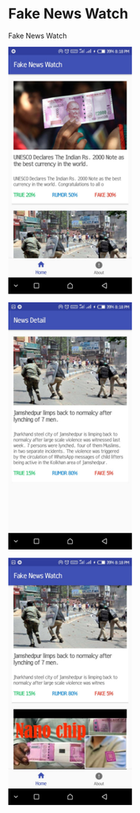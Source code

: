 # Fake News Watch
Fake News Watch 

[<img height="500" src="https://github.com/amitsin6h/static/blob/master/WhatsApp%20Image%202018-07-19%20at%209.12.26%20PM.jpeg?raw=true" />]()

[<img height="500" src="https://github.com/amitsin6h/static/blob/master/WhatsApp%20Image%202018-07-19%20at%209.12.27%20PM(1).jpeg?raw=true" />]()

[<img height="500" src="https://github.com/amitsin6h/static/blob/master/WhatsApp%20Image%202018-07-19%20at%209.12.27%20PM.jpeg?raw=true" />]()

